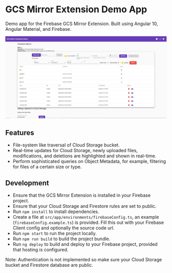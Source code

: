 # GCS Mirror Extension Demo App

Demo app for the Firebase GCS Mirror Extension. Built using Angular 10, Angular Material, and Firebase.

![](demo.jpg?raw=true)

## Features
* File-system like traversal of Cloud Storage bucket.
* Real-time updates for Cloud Storage, newly uploaded files, modifications, and deletions are highlighted and shown in real-time.
* Perform sophisticated queries on Object Metadata, for example, filtering for files of a certain size or type.

## Development
* Ensure that the GCS Mirror Extension is installed in your Firebase project.
* Ensure that your Cloud Storage and Firestore rules are set to public.
* Run `npm install` to install dependencies.
* Create a file at `src/app/environments/firebaseConfig.ts`, an example (`firebaseConfig.example.ts`) is provided. Fill this out with your Firebase Client config and optionally the source code url.
* Run `npm start` to run the project locally.
* Run `npm run build` to build the project bundle.
* Run `ng deploy` to build and deploy to your Firebase project, provided that hosting is configured.

Note: Authentication is not implemented so make sure your Cloud Storage bucket and Firestore database are public.
